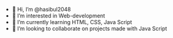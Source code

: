 - 👋 Hi, I’m @hasibul2048
- 👀 I’m interested in Web-development
- 🌱 I’m currently learning HTML, CSS, Java Script
- 💞️ I’m looking to collaborate on projects made with Java Script


<!---
hasibul2048/hasibul2048 is a ✨ special ✨ repository because its `README.md` (this file) appears on your GitHub profile.
You can click the Preview link to take a look at your changes.
--->
